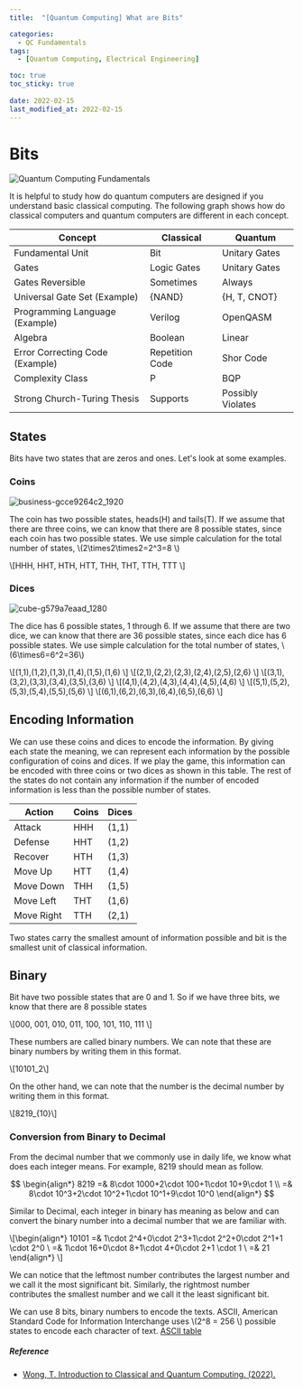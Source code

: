 ```yaml
---
title:  "[Quantum Computing] What are Bits"

categories:
  - QC Fundamentals
tags:
  - [Quantum Computing, Electrical Engineering]

toc: true
toc_sticky: true
 
date: 2022-02-15
last_modified_at: 2022-02-15
---
```

# Bits

![Quantum Computing Fundamentals](https://user-images.githubusercontent.com/79438062/153969577-4ca76d42-b801-4d31-bc3e-abfe1b5bbeac.jpg)

It is helpful to study how do quantum computers are designed if you understand basic classical computing. The following graph shows how do classical computers and quantum computers are different in each concept.

| **Concept**                     | **Classical**   | **Quantum**       |
|---------------------------------|-----------------|-------------------|
| Fundamental Unit                | Bit             | Unitary Gates     |
| Gates                           | Logic Gates     | Unitary Gates     |
| Gates Reversible                | Sometimes       | Always            |
| Universal Gate Set (Example)    | {NAND}          | {H, T, CNOT}      |
| Programming Language (Example)  | Verilog         | OpenQASM          |
| Algebra                         | Boolean         | Linear            |
| Error Correcting Code (Example) | Repetition Code | Shor Code         |
| Complexity Class                | P               | BQP               |
| Strong Church-Turing Thesis     | Supports        | Possibly Violates |

## States

Bits have two states that are zeros and ones. Let's look at some examples.

### Coins

![business-gcce9264c2_1920](https://user-images.githubusercontent.com/79438062/154178982-1539025e-07db-4791-a552-49d56e413b72.jpg)

The coin has two possible states, heads(H) and tails(T). If we assume that there are three coins, we can know that there are 8 possible states, since each coin has two possible states. We use simple calculation for the total number of states, \\(2\times2\times2=2^3=8 \\)

\\[HHH, HHT, HTH, HTT, THH, THT, TTH, TTT \\]

### Dices

![cube-g579a7eaad_1280](https://user-images.githubusercontent.com/79438062/154179422-8f76b8d6-2c57-4868-bf39-6bcbe30ade0a.jpg)

The dice has 6 possible states, 1 through 6. If we assume that there are two dice, we can know that there are 36 possible states, since each dice has 6 possible states. We use simple calculation for the total number of states, \\(6\times6=6^2=36\\)

\\[(1,1),(1,2),(1,3),(1,4),(1,5),(1,6) \\]
\\[(2,1),(2,2),(2,3),(2,4),(2,5),(2,6) \\]
\\[(3,1),(3,2),(3,3),(3,4),(3,5),(3,6) \\]
\\[(4,1),(4,2),(4,3),(4,4),(4,5),(4,6) \\]
\\[(5,1),(5,2),(5,3),(5,4),(5,5),(5,6) \\]
\\[(6,1),(6,2),(6,3),(6,4),(6,5),(6,6) \\]

## Encoding Information

We can use these coins and dices to encode the information. By giving each state the meaning, we can represent each information by the possible configuration of coins and dices. If we play the game, this information can be encoded with three coins or two dices as shown in this table. The rest of the states do not contain any information if the number of encoded information is less than the possible number of states.

| **Action** | **Coins** | **Dices** |
|------------|-----------|---------|
| Attack     | HHH       | (1,1)   |
| Defense     | HHT       | (1,2)   |
| Recover    | HTH       | (1,3)   |
| Move Up    | HTT       | (1,4)   |
| Move Down  | THH       | (1,5)   |
| Move Left  | THT       | (1,6)   |
| Move Right | TTH       | (2,1)   |

Two states carry the smallest amount of information possible and bit is the smallest unit of classical information.

## Binary

Bit have two possible states that are 0 and 1. So if we have three bits, we know that there are 8 possible states

\\[000, 001, 010, 011, 100, 101, 110, 111 \\]

These numbers are called binary numbers. We can note that these are binary numbers by writing them in this format. 

\\[10101_2\\]

On the other hand, we can note that the number is the decimal number by writing them in this format.

\\[8219_{10}\\]

### Conversion from Binary to Decimal

From the decimal number that we commonly use in daily life, we know what does each integer means. For example, 8219 should mean as follow.

$$
\begin{align*} 8219 =& 8\cdot 1000+2\cdot 100+1\cdot 10+9\cdot 1 \\ =& 8\cdot 10^3+2\cdot 10^2+1\cdot 10^1+9\cdot 10^0 \end{align*}
$$

Similar to Decimal, each integer in binary has meaning as below and can convert the binary number into a decimal number that we are familiar with.

\\[\begin{align*} 10101 =& 1\cdot 2^4+0\cdot 2^3+1\cdot 2^2+0\cdot 2^1+1 \cdot 2^0 \\ =& 1\cdot 16+0\cdot 8+1\cdot 4+0\cdot 2+1 \cdot 1 \\ =& 21 \end{align*} \\]

We can notice that the leftmost number contributes the largest number and we call it the most significant bit. Similarly, the rightmost number contributes the smallest number and we call it the least significant bit.

We can use 8 bits, binary numbers to encode the texts. ASCII, American Standard Code for Information Interchange uses \\(2^8 = 256 \\) possible states to encode each character of text.
[ASCII table](https://www.rapidtables.com/convert/number/binary-to-ascii.html)



##### Reference
* [Wong, T. Introduction to Classical and Quantum Computing. (2022).](http://www.thomaswong.net/)